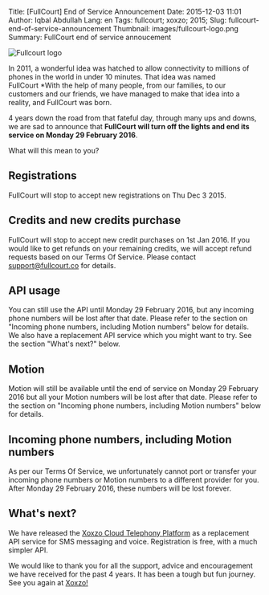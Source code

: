 Title: [FullCourt] End of Service Announcement
Date: 2015-12-03 11:01
Author: Iqbal Abdullah
Lang: en
Tags: fullcourt; xoxzo; 2015;
Slug: fullcourt-end-of-service-announcement
Thumbnail: images/fullcourt-logo.png
Summary: FullCourt end of service annoucement

![Fullcourt logo]({filename}/images/fullcourt-logo.png)

In 2011, a wonderful idea was hatched to allow connectivity to millions
of phones in the world in under 10 minutes. That idea was named
FullCourt *With the help of many
people, from our families, to our customers and our friends, we have
managed to make that idea into a reality, and FullCourt was born.

4 years down the road from that fateful day, through many ups and downs,
we are sad to announce that **FullCourt will turn off the lights and end
its service on Monday 29 February 2016**.

What will this mean to you?

Registrations
-------------

FullCourt will stop to accept new registrations on Thu Dec 3 2015.

Credits and new credits purchase
--------------------------------

FullCourt will stop to accept new credit purchases on 1st Jan 2016. If
you would like to get refunds on your remaining credits, we will accept
refund requests based on our Terms Of Service. Please contact
<support@fullcourt.co> for details.

API usage
---------

You can still use the API until Monday 29 February 2016, but any
incoming phone numbers will be lost after that date. Please refer to the
section on "Incoming phone numbers, including Motion numbers" below for
details. We also have a replacement API service which you might want to
try. See the section "What's next?" below.

Motion
------

Motion will still be available
until the end of service on Monday 29 February 2016 but all your Motion
numbers will be lost after that date. Please refer to the section on
"Incoming phone numbers, including Motion numbers" below for details.

Incoming phone numbers, including Motion numbers
------------------------------------------------

As per our Terms Of Service, we unfortunately cannot port or transfer
your incoming phone numbers or Motion numbers to a different provider
for you. After Monday 29 February 2016, these numbers will be lost
forever.

What's next?
------------

We have released the [Xoxzo Cloud Telephony
Platform](https://www.xoxzo.com/en/) as a replacement API service for
SMS messaging and voice. Registration is free, with a much simpler API.

We would like to thank you for all the support, advice and encouragement
we have received for the past 4 years. It has been a tough but fun
journey. See you again at [Xoxzo!](https://www.xoxzo.com/en/)
